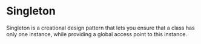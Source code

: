 # Singleton
Singleton is a creational design pattern that lets you ensure that a class has only one instance, while providing a global access point to this instance.
